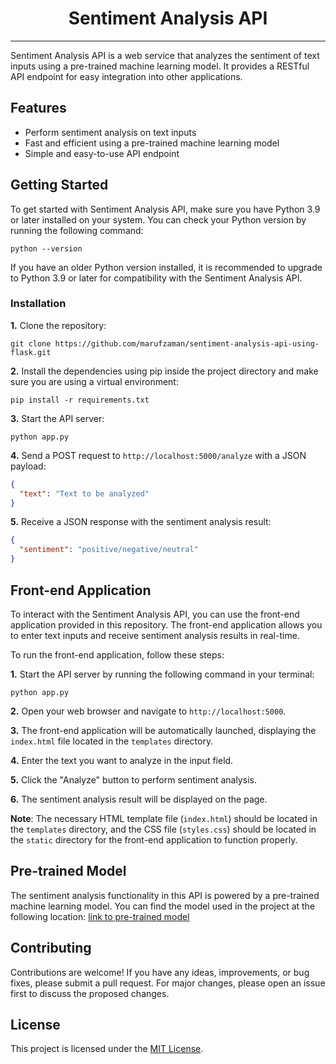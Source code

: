 # <center>Sentiment Analysis API</center>

<hr>

Sentiment Analysis API is a web service that analyzes the sentiment of text inputs using a pre-trained machine learning model. It provides a RESTful API endpoint for easy integration into other applications.

## Features

- Perform sentiment analysis on text inputs
- Fast and efficient using a pre-trained machine learning model
- Simple and easy-to-use API endpoint

## Getting Started

To get started with Sentiment Analysis API, make sure you have Python 3.9 or later installed on your system. You can check your Python version by running the following command:

```shell
python --version
```
If you have an older Python version installed, it is recommended to upgrade to Python 3.9 or later for compatibility with the Sentiment Analysis API.

### Installation
**1.** Clone the repository:

   ```shell
   git clone https://github.com/marufzaman/sentiment-analysis-api-using-flask.git
   ```

**2.** Install the dependencies using pip inside the project directory and make sure you are using a virtual environment:

   ```shell
   pip install -r requirements.txt
   ```

**3.** Start the API server:

   ```shell
   python app.py
   ```

**4.** Send a POST request to `http://localhost:5000/analyze` with a JSON payload:

   ```json
   {
     "text": "Text to be analyzed"
   }
   ```

**5.** Receive a JSON response with the sentiment analysis result:
   ```json
   {
     "sentiment": "positive/negative/neutral"
   }
   ```

## Front-end Application

To interact with the Sentiment Analysis API, you can use the front-end application provided in this repository. The front-end application allows you to enter text inputs and receive sentiment analysis results in real-time.

To run the front-end application, follow these steps:

**1.** Start the API server by running the following command in your terminal:

   ```shell
   python app.py
   ```

**2.** Open your web browser and navigate to `http://localhost:5000`.

**3.** The front-end application will be automatically launched, displaying the `index.html` file located in the `templates` directory.

**4.** Enter the text you want to analyze in the input field.

**5.** Click the "Analyze" button to perform sentiment analysis.

**6.** The sentiment analysis result will be displayed on the page.

**Note**: The necessary HTML template file (`index.html`) should be located in the `templates` directory, and the CSS file (`styles.css`) should be located in the `static` directory for the front-end application to function properly.


## Pre-trained Model

The sentiment analysis functionality in this API is powered by a pre-trained machine learning model. You can find the model used in the project at the following location: [link to pre-trained model](https://huggingface.co/StatsGary/setfit-ft-sentinent-eval)

## Contributing

Contributions are welcome! If you have any ideas, improvements, or bug fixes, please submit a pull request. For major changes, please open an issue first to discuss the proposed changes.

## License

This project is licensed under the [MIT License](LICENSE).

```
